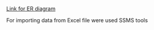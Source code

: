 [Link for ER diagram](https://gitlab.dataart.com/dotnet.internship.kh/so-practice/blob/MSSQL/Docs/Task1/ER_Diagram_Delivery.PNG)

For importing data from Excel file were used SSMS tools  